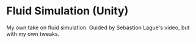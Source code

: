 # Fluid Simulation (Unity)

My own take on fluid simulation. Guided by Sebastion Lague's video, but with my own tweaks.
